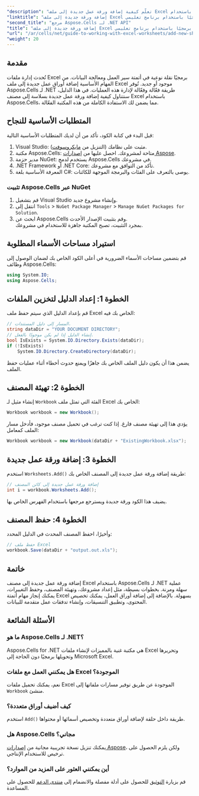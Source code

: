 ```yaml
---
"description": "تعلّم كيفية إضافة ورقة عمل جديدة إلى ملف Excel بسهولة باستخدام Aspose.Cells لـ .NET. يقدم هذا الدليل الشامل نهجًا تفصيليًا، ونماذج برمجية، ونصائح مفيدة."
"linktitle": "إضافة ورقة جديدة إلى ملف Excel برمجيًا باستخدام برنامج تعليمي C#"
"second_title": "مرجع Aspose.Cells لـ .NET API"
"title": "إضافة ورقة جديدة إلى ملف Excel برمجيًا باستخدام برنامج تعليمي C#"
"url": "/ar/cells/net/guide-to-working-with-excel-worksheets/add-new-sheet-to-excel-file-csharp-tutorial/"
"weight": 20
---
```


## مقدمة

تُحدث إدارة ملفات Excel برمجيًا نقلة نوعية في أتمتة سير العمل ومعالجة البيانات. من المهام الأساسية إضافة أوراق عمل جديدة إلى ملف Excel موجود أو جديد. تُوفر Aspose.Cells لـ .NET طريقة فعّالة وفعّالة لإدارة هذه العمليات. في هذا الدليل، سنتناول كيفية إضافة ورقة عمل جديدة بسلاسة إلى مصنف Excel باستخدام Aspose.Cells، مما يضمن لك الاستفادة الكاملة من هذه المكتبة الفعّالة.

## المتطلبات الأساسية للنجاح

قبل البدء في كتابة الكود، تأكد من أن لديك المتطلبات الأساسية التالية:

1. Visual Studio: مثبت على نظامك (التنزيل من [مايكروسوفت](https://visualstudio.microsoft.com/)).
2. مكتبة Aspose.Cells: متاحة لمشروعك. احصل عليها من [إصدارات Aspose](https://releases.aspose.com/cells/net/).
3. مدير حزمة NuGet: يستخدم لدمج Aspose.Cells في مشروعك.
4. .NET Framework أو .NET Core: تأكد من التوافق مع مشروعك.
5. المعرفة الأساسية بلغة C#: يوصى بالتعرف على الفئات والبرمجة الموجهة للكائنات.

### تثبيت Aspose.Cells عبر NuGet

1. قم بتشغيل Visual Studio وإنشاء مشروع جديد.
2. انتقل إلى `Tools` > `NuGet Package Manager` > `Manage NuGet Packages for Solution`.
3. ابحث عن Aspose.Cells وقم بتثبيت الإصدار الأحدث.  
   بمجرد التثبيت، تصبح المكتبة جاهزة للاستخدام في مشروعك.


## استيراد مساحات الأسماء المطلوبة

قم بتضمين مساحات الأسماء الضرورية في أعلى الكود الخاص بك لضمان الوصول إلى وظائف Aspose.Cells:

```csharp
using System.IO;
using Aspose.Cells;
```

## الخطوة 1: إعداد الدليل لتخزين الملفات

قم بإعداد الدليل الذي سيتم حفظ ملف Excel الخاص بك فيه:

```csharp
// المسار إلى دليل المستندات.
string dataDir = "YOUR DOCUMENT DIRECTORY";
// إنشاء الدليل إذا لم يكن موجودًا بالفعل.
bool IsExists = System.IO.Directory.Exists(dataDir);
if (!IsExists)
    System.IO.Directory.CreateDirectory(dataDir);
```

يضمن هذا أن يكون دليل الملف الخاص بك جاهزًا ويمنع حدوث أخطاء أثناء عمليات حفظ الملف.


## الخطوة 2: تهيئة المصنف

إنشاء مثيل لـ `Workbook` الفئة التي تمثل ملف Excel الخاص بك:

```csharp
Workbook workbook = new Workbook();
```

يؤدي هذا إلى تهيئة مصنف فارغ. إذا كنت ترغب في تحميل مصنف موجود، فأدخل مسار الملف كمعامل:

```csharp
Workbook workbook = new Workbook(dataDir + "ExistingWorkbook.xlsx");
```


## الخطوة 3: إضافة ورقة عمل جديدة

استخدم `Worksheets.Add()` طريقة إضافة ورقة عمل جديدة إلى المصنف الخاص بك:

```csharp
// إضافة ورقة عمل جديدة إلى كائن المصنف
int i = workbook.Worksheets.Add();
```

يضيف هذا الكود ورقة جديدة ويسترجع مرجعها باستخدام الفهرس الخاص بها.


## الخطوة 4: حفظ المصنف

وأخيرًا، احفظ المصنف المحدث في الدليل المحدد:

```csharp
// حفظ ملف Excel
workbook.Save(dataDir + "output.out.xls");
```

## خاتمة

إضافة ورقة عمل جديدة إلى مصنف Excel باستخدام Aspose.Cells لـ .NET عملية سهلة ومرنة. بخطوات بسيطة، مثل إعداد مشروعك، وتهيئة المصنف، وحفظ التغييرات، يمكنك إنجاز مهام أتمتة Excel بسهولة. بالإضافة إلى إضافة أوراق العمل، يمكنك تخصيص المحتوى، وتطبيق التنسيقات، وإنشاء تدفقات عمل متقدمة للبيانات.

## الأسئلة الشائعة

### ما هو Aspose.Cells لـ .NET؟

Aspose.Cells for .NET هي مكتبة غنية بالمميزات لإنشاء ملفات Excel وتحريرها وتحويلها برمجيًا دون الحاجة إلى Microsoft Excel.

### هل يمكنني العمل مع ملفات Excel الموجودة؟

نعم، يمكنك تحميل ملفات Excel الموجودة عن طريق توفير مسارات ملفاتها إلى `Workbook` منشئ.

### كيف أضيف أوراق متعددة؟

استخدم `Add()` طريقة داخل حلقة لإضافة أوراق متعددة وتخصيص أسمائها أو محتواها.

### هل Aspose.Cells مجاني؟

يمكنك تنزيل نسخة تجريبية مجانية من [إصدارات Aspose](https://releases.aspose.com/)، ولكن يلزم الحصول على ترخيص للاستخدام الإنتاجي.

### أين يمكنني العثور على المزيد من الموارد؟

قم بزيارة [التوثيق](https://reference.aspose.com/cells/net/) للحصول على أدلة مفصلة والانضمام إلى [منتدى الدعم](https://forum.aspose.com/c/cells/9) للحصول على المساعدة.